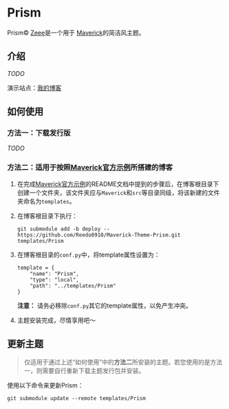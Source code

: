 # Prism

Prism© [Zeee](https://github.com/Reedo0910)是一个用于 [Maverick](https://github.com/AlanDecode/Maverick)的简洁风主题。



## 介绍

*TODO*



演示站点：[我的博客](https://www.akari-mori.com/)



## 如何使用

### 方法一：下载发行版

*TODO*



### 方法二：适用于按照[Maverick官方示例](https://github.com/AlanDecode/Blog-With-GitHub-Boilerplate)所搭建的博客

1. 在完成[Maverick官方示例](https://github.com/AlanDecode/Blog-With-GitHub-Boilerplate)的README文档中提到的步骤后，在博客根目录下创建一个文件夹，该文件夹应与`Maverick`和`src`等目录同级，将该新建的文件夹命名为`templates`。

2. 在博客根目录下执行：

   ```
   git submodule add -b deploy -- https://github.com/Reedo0910/Maverick-Theme-Prism.git templates/Prism
   ```

3. 在博客根目录的`conf.py`中，将template属性设置为：

   ```
   template = {
       "name": "Prism",
       "type": "local",
       "path": "../templates/Prism"
   }
   ```

   **注意：** 请务必移除`conf.py`其它的template属性，以免产生冲突。

4. 主题安装完成，尽情享用吧～



## 更新主题

> 仅适用于通过上述“如何使用”中的**方法二**所安装的主题。若您使用的是方法一，则需要自行重新下载主题发行包并安装。

使用以下命令来更新Prism：

```
git submodule update --remote templates/Prism
```